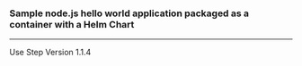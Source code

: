 ### Sample node.js hello world application packaged as a container with a Helm Chart
------
Use Step Version 1.1.4
